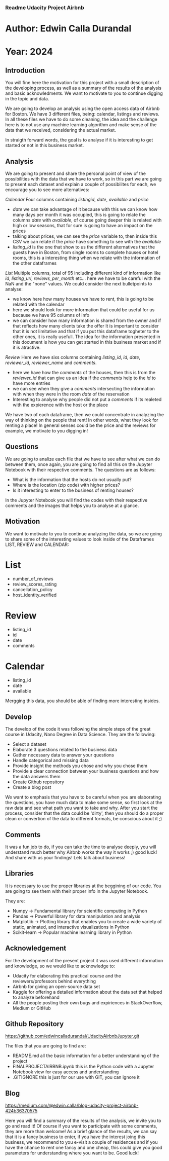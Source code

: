 ### Readme Udacity Project Airbnb
# Author: Edwin Calla Durandal
# Year: 2024

## Introduction
You will fine here the motivation for this project with a small description of the developing process, as well as a summary of the results of the analysis and basic acknowledments. We want to motivate to you to continue digging in the topic and data. 

We are going to develop an analysis using the open access data of Airbnb for Boston. We have 3 different files, being: calendar, listings and reviews. In all these files we have to do some cleaning, the idea and the challenge here is to not use any machine learning algorithm and make sense of the data that we received, considering the actual market.  

In straigth forward words, the goal is to analyse if it is interesting to get started or not in this business market. 

## Analysis 
We are going to present and share the personal point of view of the possibilities with the data that we have to work, so in this part we are going to present each dataset and explain a couple of possibilites for each, we encourage you to see more alternatives: 

*Calendar* 
Four columns containing _listingid_, _date_, _available_ and _price_ 
* _date_ we can take advantage of it because with this we can know how many days per month it was occupied, this is going to relate the columns _date_ with _available_, of course going deeper this is related with high or low seasons, that for sure is going to have an impact on the prices 
* talking about prices, we can see the _price_ variable to, then inside this CSV we can relate if the _price_ have something to see with the _available_
* _listing_id_ is the one that show to us the different alternatives that the guests have in Boston, from single rooms to complete houses or hotel rooms, this is a interesting thing when we relate with the information of the other dataframes

*List* 
Multiple columns, total of 95 including different kind of information like _id_, _listing_url_, _reviews_per_month_ etc... here we have to be careful with the NaN and the "none" values. We could consider the next bulletpoints to analyse: 
* we know here how many houses we have to rent, this is going to be related with the calendar
* here we should look for more information that could be useful for us because we have 95 columns of info
* we can consider how many information is shared from the owner and if that reflects how many clients take the offer
It is important to consider that it is not limitative and that if you put this dataframe togheter to the other ones, it is really usefull. The idea for the information presented in this document is how you can get started in this business market and if it is atractive. 

*Review* 
Here we have sixs columns containing _listing_id_, _id_, _date_, _reviewer_id_, _reviewer_name_ and _comments_.
* here we have how the _comments_ of the houses, then this is from the _reviewer_id_ that can give us an idea if the _comments_ help to the _id_ to have more entries
* we can see when they give a _comments_ intersecting the information with when they were in the room _date_ of the reservation
* Interesting to analyse why people did not put a _comments_ if its realeted with the expierence with the host or the place

We have two of each dataframe, then we could concentrate in analyzing the way of thinking on the people that rent! In other words, what they look for renting a place! In general senses could be the price and the reviews for example, we motivate to you digging in! 

## Questions
We are going to analize each file that we have to see after what we can do between them, once again, you are going to find all this on the Jupyter Notebook with their respective comments. The questions are as follows: 

* What is the information that the hosts do not usually put?
* Where is the location (zip code) with higher prices?
* Is it interesting to enter to the business of renting houses?

In the Jupyter Notebook you will find the codes with their respective comments and the images that helps you to analyse at a glance. 

## Motivation
We want to motivate to you to continue analyzing the data, so we are going to share some of the interesting values to look inside of the Dataframes LIST, REVIEW and CALENDAR:  
# List
* number_of_reviews
* review_scores_rating
* cancellation_policy
* host_identity_verified

# Review 
* listing_id
* id
* date
* comments

# Calendar
* listing_id
* date
* available 

Mergging this data, you should be able of finding more interesting insides. 

## Develop
The develop of the code it was following the simple steps of the great course in Udacity, Nano Degree in Data Science. They are the following: 
* Select a dataset
* Elaborate 3 questions related to the business data 
* Gather necessary data to answer your questions
* Handle categorical and missing data
* Provide insight the methods you chose and why you chose them
* Provide a clear connection between your business questions and how the data answers them
* Create Github repository
* Create a blog post

We want to emphasis that you have to be careful when you are elaborating the questions, you have much data to make some sense, so first look at the raw data and see what path you want to take and why. After you start the process, consider that the data could be 'dirty', then you should do a proper clean or convertion of the data to different formats, be conscious about it ;) 

## Comments
It was a fun job to do, if you can take the time to analyse deeply, you will understand much better why Airbnb works the way it works ;) good luck! And share with us your findings! Lets talk about business! 

## Libraries
It is necessary to use the proper libraries at the beggining of our code. You are going to see them with their proper info in the Jupyter Notebook. 

They are: 
* Numpy -> Fundamental library for scientific computing in Python
* Pandas -> Powerful library for data manipulation and analysis
* Matplotlib -> Plotting library that enables you to create a wide variety of static, animated, and interactive visualizations in Python
* Scikit-learn -> Popular machine learning library in Python 

## Acknowledgement 
For the development of the present project it was used different information and knowledge, so we would like to acknowledge to:
* Udacity for elaborating this practical course and the reviewers/professors behind everything
* Airbnb for giving an open-source data set
* Kaggle for offering a detailed information about the data set that helped to analyze beforehand
* All the people posting their own bugs and expiriences in StackOverflow, Medium or GitHub 

## Github Repository
https://github.com/edwincalladurandal/UdacityAirbnbJupyter.git

The files that you are going to find are:
* README.md all the basic information for a better understanding of the project
* FINALPROJECTAIRBNB.ipynb this is the Python code with a Jupyter Notebook view for easy access and understanding
* .GITIGNORE this is just for our use with GIT, you can ignore it 

## Blog
https://medium.com/@edwin.calla/blog-udacity-project-airbnb-424b36370575

Here you will find a summary of the results of the analysis, we invite you to go and read it! Of course if you want to participate with some comments, they are more than welcome! As a brief glance of the results, we can say that it is a fancy business to enter, if you have the interest joing this business, we recommend to you e-visit a couple of residences and if you have the chance to rent one fancy and one cheap, this could give you good parameters for understanding where you want to be. Good luck! 